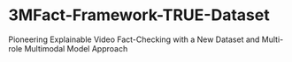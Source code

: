 # 3MFact-Framework-TRUE-Dataset
Pioneering Explainable Video Fact-Checking with a New Dataset and Multi-role Multimodal Model Approach
